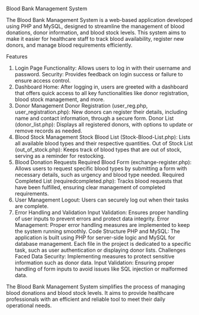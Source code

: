 Blood Bank Management System

The Blood Bank Management System is a web-based application developed using PHP and MySQL, designed to streamline the management of blood donations, donor information, and blood stock levels. This system aims to make it easier for healthcare staff to track blood availability, register new donors, and manage blood requirements efficiently.

Features
1. Login Page
Functionality: Allows users to log in with their username and password.
Security: Provides feedback on login success or failure to ensure access control.
2. Dashboard
Home: After logging in, users are greeted with a dashboard that offers quick access to all key functionalities like donor registration, blood stock management, and more.
3. Donor Management
Donor Registration (user_reg.php, user_registration.php): New donors can register their details, including name and contact information, through a secure form.
Donor List (donor_list.php): Displays all registered donors, with options to update or remove records as needed.
4. Blood Stock Management
Stock Blood List (Stock-Blood-List.php): Lists all available blood types and their respective quantities.
Out of Stock List (out_of_stock.php): Keeps track of blood types that are out of stock, serving as a reminder for restocking.
5. Blood Donation Requests
Required Blood Form (exchange-register.php): Allows users to request specific blood types by submitting a form with necessary details, such as urgency and blood type needed.
Required Completed List (requiredcompleted.php): Tracks blood requests that have been fulfilled, ensuring clear management of completed requirements.
6. User Management
Logout: Users can securely log out when their tasks are complete.
7. Error Handling and Validation
Input Validation: Ensures proper handling of user inputs to prevent errors and protect data integrity.
Error Management: Proper error handling measures are implemented to keep the system running smoothly.
Code Structure
PHP and MySQL: The application is built using PHP for server-side logic and MySQL for database management. Each file in the project is dedicated to a specific task, such as user authentication or displaying donor lists.
Challenges Faced
Data Security: Implementing measures to protect sensitive information such as donor data.
Input Validation: Ensuring proper handling of form inputs to avoid issues like SQL injection or malformed data.

The Blood Bank Management System simplifies the process of managing blood donations and blood stock levels. It aims to provide healthcare professionals with an efficient and reliable tool to meet their daily operational needs.

